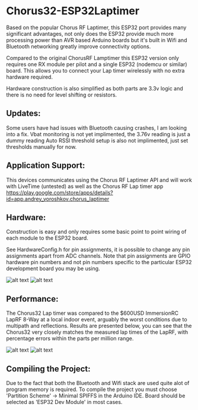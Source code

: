# Chorus32-ESP32Laptimer

Based on the popular Chorus RF Laptimer, this ESP32 port provides many significant advantages, not only does the ESP32 provide much more processing power than AVR based Arduino boards but it's built in Wifi and Bluetooth networking greatly improve connectivity options. 

Compared to the original ChorusRF Lamptimer this ESP32 version only requires one RX module per pilot and a single ESP32 (nodemcu or similar) board. This allows you to connect your Lap timer wirelessly with no extra hardware required. 

Hardware construction is also simplified as both parts are 3.3v logic and there is no need for level shifting or resistors.  

Updates:
-----
Some users have had issues with Bluetooth causing crashes, I am looking into a fix.
Vbat monitoring is not yet implimented, the 3.76v reading is just a dummy reading
Auto RSSI threshold setup is also not implimented, just set thresholds manually for now. 

Application Support:
-----
This devices communicates using the Chorus RF Laptimer API and will work with LiveTime (untested) as well as the Chorus RF Lap timer  app 
https://play.google.com/store/apps/details?id=app.andrey_voroshkov.chorus_laptimer


Hardware:
-----
Construction is easy and only requires some basic point to point wiring of each module to the ESP32 board.

See HardwareConfig.h for pin assignments, it is possible to change any pin assignments apart from ADC channels. Note that pin assignments are GPIO hardware pin numbers and not pin numbers specific to the particular ESP32 development board you may be using. 

![alt text](https://raw.githubusercontent.com/AlessandroAU/Chorus32-ESP32LapTimer/master/hardwareImage1.png)
![alt text](https://raw.githubusercontent.com/AlessandroAU/Chorus32-ESP32LapTimer/master/HardwareImage2.png)


Performance:
-----
The Chorus32 Lap timer was compared to the $600USD ImmersionRC LapRF 8-Way at a local indoor event, arguably the worst conditions due to multipath and reflections. Results are presented below, you can see that the Chorus32 very closely matches the measured lap times of the LapRF, with percentage errors within the parts per million range. 

![alt text](https://raw.githubusercontent.com/AlessandroAU/Chorus32-ESP32LapTimer/master/Comparison1.png)
![alt text](https://raw.githubusercontent.com/AlessandroAU/Chorus32-ESP32LapTimer/master/Comparison2.png)

Compiling the Project:
-----
Due to the fact that both the Bluetooth and Wifi stack are used quite alot of program memory is required. To compile the project you must choose 'Partition Scheme' -> Minimal SPIFFS in the Arduino IDE. Board should be selected as 'ESP32 Dev Module' in most cases.
